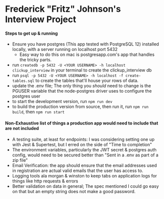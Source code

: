 # Frederick "Fritz" Johnson's Interview Project

#### Steps to get up & running
- Ensure you have postgres (This app tested with PostgreSQL 12) installed locally, with a server running on localhost port 5432
  - Easy way to do this on mac is postgresapp.com's app that handles the tricky parts.
- run `createdb -p 5432 -U <YOUR USERNAME> -h localhost clickup_interview` in your terminal to create the clickup_interview db
- run `psql -p 5432 -U <YOUR USERNAME> -h localhost -f create-tables.sql` to create the tables that'll house your rows of data.
- update the .env file; The only thing you *should* need to change is the PGUSER variable that the node-postgres driver uses to configure the postgres user
- to start the development version, run `npm run dev`
- to build the production version from source, then run it, run `npm run build`, then `npm run start`

#### Non-Exhaustive list of things a production app would need to include that are not included
- A testing suite, at least for endpoints: I was considering setting one up with Jest & Supertest, but I erred on the side of "Time to completion"
- The environment variables, particularly the JWT secret & postgres auth config, would need to be secured better than "Sent in a .env as part of a zip file"
- Email Verification: the app should ensure that the email addresses used in registration are actual valid emails that the user has access to.
- Logging tools ala morgan & winston to keep tabs on application logs for things like http requests & errors
- Better validation on data in general; The spec mentioned I could go easy on that but an empty string does not make a good password.